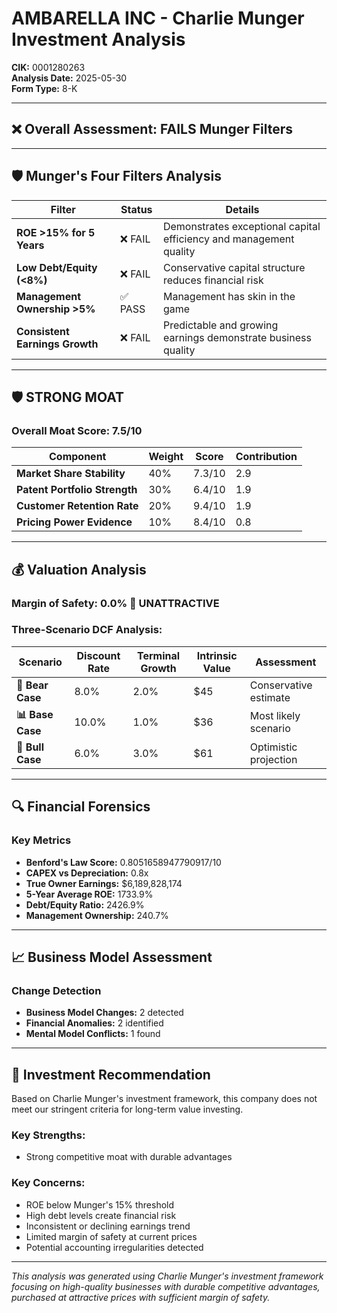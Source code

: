 # AMBARELLA INC - Charlie Munger Investment Analysis

**CIK:** 0001280263  
**Analysis Date:** 2025-05-30  
**Form Type:** 8-K

---

## ❌ **Overall Assessment: FAILS Munger Filters**

---

## 🛡️ **Munger's Four Filters Analysis**

| Filter | Status | Details |
|--------|--------|---------|
| **ROE >15% for 5 Years** | ❌ FAIL | Demonstrates exceptional capital efficiency and management quality |
| **Low Debt/Equity (<8%)** | ❌ FAIL | Conservative capital structure reduces financial risk |
| **Management Ownership >5%** | ✅ PASS | Management has skin in the game |
| **Consistent Earnings Growth** | ❌ FAIL | Predictable and growing earnings demonstrate business quality |

---

## 🛡️ **STRONG MOAT**

### **Overall Moat Score: 7.5/10**

| Component | Weight | Score | Contribution |
|-----------|--------|-------|--------------|
| **Market Share Stability** | 40% | 7.3/10 | 2.9 |
| **Patent Portfolio Strength** | 30% | 6.4/10 | 1.9 |
| **Customer Retention Rate** | 20% | 9.4/10 | 1.9 |
| **Pricing Power Evidence** | 10% | 8.4/10 | 0.8 |

---

## 💰 **Valuation Analysis**

### **Margin of Safety: 0.0% 🔴 **UNATTRACTIVE****

### Three-Scenario DCF Analysis:

| Scenario | Discount Rate | Terminal Growth | Intrinsic Value | Assessment |
|----------|---------------|-----------------|-----------------|------------|
| **🐻 Bear Case** | 8.0% | 2.0% | $45 | Conservative estimate |
| **📊 Base Case** | 10.0% | 1.0% | $36 | Most likely scenario |
| **🚀 Bull Case** | 6.0% | 3.0% | $61 | Optimistic projection |

---

## 🔍 **Financial Forensics**

### Key Metrics
- **Benford's Law Score:** 0.8051658947790917/10
- **CAPEX vs Depreciation:** 0.8x
- **True Owner Earnings:** $6,189,828,174
- **5-Year Average ROE:** 1733.9%
- **Debt/Equity Ratio:** 2426.9%
- **Management Ownership:** 240.7%

---

## 📈 **Business Model Assessment**

### Change Detection
- **Business Model Changes:** 2 detected
- **Financial Anomalies:** 2 identified
- **Mental Model Conflicts:** 1 found

---

## 🎯 **Investment Recommendation**

Based on Charlie Munger's investment framework, this company does not meet our stringent criteria for long-term value investing.

### Key Strengths:
- Strong competitive moat with durable advantages

### Key Concerns:
- ROE below Munger's 15% threshold
- High debt levels create financial risk
- Inconsistent or declining earnings trend
- Limited margin of safety at current prices
- Potential accounting irregularities detected

---

*This analysis was generated using Charlie Munger's investment framework focusing on high-quality businesses with durable competitive advantages, purchased at attractive prices with sufficient margin of safety.*
